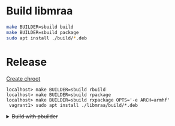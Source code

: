 # Build libmraa

```sh
make BUILDER=sbuild build
make BUILDER=sbuild package
sudo apt install ./build/*.deb
```

# Release

[Create chroot](../mps/README.md#create-chroot)

```console
localhost> make BUILDER=sbuild rbuild
localhost> make BUILDER=sbuild rpackage
localhost> make BUILDER=sbuild rxpackage OPTS='-e ARCH=armhf'
 vagrant1> sudo apt install ./libmraa/build/*.deb
```

<details>
  <summary><s>Build with pbuilder</s></summary>

  ```console
  localhost> cd ../hosts/debian12 && make up && cd -
  localhost> make BUILDER=pbuilder rbuild
  localhost> make BUILDER=pbuilder rpackage
  localhost> cd ../hosts/debian12
  localhost> vagrant ssh
   vagrant1> sudo apt install ./libmraa/build/*.deb

  localhost> make BUILDER=pbuilder rxpackage OPTS='-e ARCH=armhf'
   vagrant1> cd ~/pbuilder/*_result
   vagrant1> python3 -m http.server
   vagrant2> cd ~/pbuilder/*_result
   vagrant2> dpkg-scanpackages . /dev/null >Packages
   vagrant2> pbuilder-dist bookworm armhf update --extrapackages 'libmraa2 libmraa-dev' --allow-untrusted --othermirror 'deb [allow-insecure=yes] http://localhost:8000/ ./'
  ```
</details>
